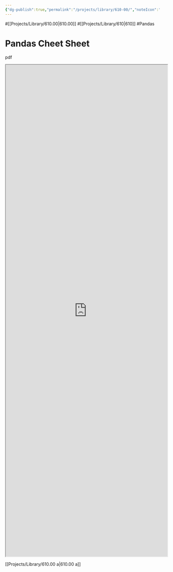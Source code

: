 ```yaml
---
{"dg-publish":true,"permalink":"/projects/library/610-00/","noteIcon":"0","created":"2024-01-17T23:45:11.853+09:00","updated":"2024-01-18T00:48:15.034+09:00"}
---
```


#[[Projects/Library/610.00\|610.00]] #[[Projects/Library/610\|610]] #Pandas


# Pandas Cheet Sheet
pdf
<iframe src="https://pandas.pydata.org/Pandas_Cheat_Sheet.pdf" style="width:55vw; height:40vh; "></iframe>



[[Projects/Library/610.00 a\|610.00 a]] 

